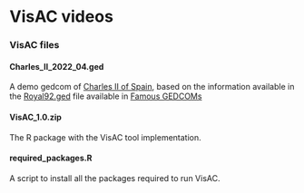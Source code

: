 # VisAC videos

<h3>VisAC files</h3>


<h4>Charles_II_2022_04.ged</h4>

A demo gedcom of <A href="https://en.wikipedia.org/wiki/Charles_II_of_Spain">Charles II of Spain</A>, based on the information available in the <a href= "https://webtreeprint.com/tp_downloader.php?path=famous_gedcoms/royal92.ged&file=royal92.ged">  Royal92.ged</a> file available in 
<a href= "https://webtreeprint.com/tp_famous_gedcoms.php">Famous GEDCOMs</a>


<h4>VisAC_1.0.zip</h4>

The R package with the VisAC tool implementation.

<h4>required_packages.R</h4>

A script to install all the packages required to run VisAC.
